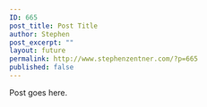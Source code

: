 ```yaml
---
ID: 665
post_title: Post Title
author: Stephen
post_excerpt: ""
layout: future
permalink: http://www.stephenzentner.com/?p=665
published: false
---
```

Post goes here.